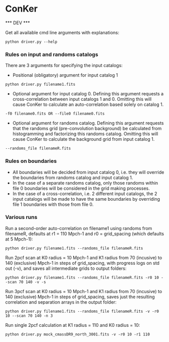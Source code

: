 # ConKer

*** DEV ***

Get all available cmd line arguments with explanations:
```
python driver.py --help
```

### Rules on input and randoms catalogs
There are 3 arguments for specifying the input catalogs:
- Positional (obligatory) argument for input catalog 1
```
python driver.py filename1.fits
```
- Optional argument for input catalog 0. Defining this argument requests a cross-correlation between input catalogs 1 and 0. Omitting this will cause ConKer to calculate an auto-correlation based solely on catalog 1.
```
-f0 filename0.fits OR --file0 filename0.fits
```
- Optional argument for randoms catalog. Defining this argument requests that the randoms grid (pre-convolution background) be calculated from histogramming and factorizing this randoms catalog. Omitting this will cause ConKer to calculate the background grid from input catalog 1.
```
--randoms_file filenameR.fits
```

### Rules on boundaries
- All boundaries will be decided from input catalog 0, i.e. they will override the boundaries from randoms catalog and input catalog 1.
- In the case of a separate randoms catalog, only those randoms within file 0 boundaries will be considered in the grid making processes.
- In the case of a cross-correlation, i.e. 2 different input catalogs, the 2 input catalogs will be made to have the same boundaries by overriding file 1 boundaries with those from file 0.


### Various runs

Run a second-order auto-correlation on filename1 using randoms from filenameR, defaults at r1 = 110 Mpch-1 and r0 = grid_spacing (which defaults at 5 Mpch-1):
```
python driver.py filename1.fits --randoms_file filenameR.fits
```

Run 2pcf scan at K0 radius = 10 Mpch-1 and K1 radius from 70 (incusive) to 140 (exclusive) Mpch-1 in steps of grid_spacing, with progress logs on std out (-v), and saves all intermediate grids to output folders:
```
python driver.py filename1.fits --randoms_file filenameR.fits -r0 10 --scan 70 140 -v -s
```

Run 3pcf scan at K0 radius = 10 Mpch-1 and K1 radius from 70 (incusive) to 140 (exclusive) Mpch-1 in steps of grid_spacing, saves just the resulting correlation and separation arrays in the output folder:
```
python driver.py filename1.fits --randoms_file filenameR.fits -v -r0 10 --scan 70 140 -n 3
```

Run single 2pcf calculation at K1 radius = 110 and K0 radius = 10:
```
python driver.py mock_cmassDR9_north_3001.fits -v -r0 10 -r1 110
```

